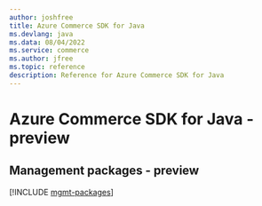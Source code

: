 ```yaml
---
author: joshfree
title: Azure Commerce SDK for Java
ms.devlang: java
ms.data: 08/04/2022
ms.service: commerce
ms.author: jfree
ms.topic: reference
description: Reference for Azure Commerce SDK for Java
---
```

# Azure Commerce SDK for Java - preview

## Management packages - preview
[!INCLUDE [mgmt-packages](commerce-mgmt-index.md)]